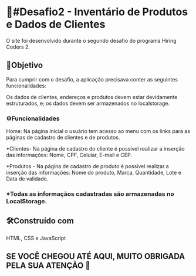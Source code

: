 # 📖#Desafio2 - Inventário de Produtos e Dados de Clientes
O site foi desenvolvido durante o segundo desafio do programa Hiring Coders 2.

## 🎯Objetivo
Para cumprir com o desafio, a aplicação precisava conter as seguintes funcionalidades:

Os dados de clientes, endereços e produtos devem estar devidamente estruturados, e; 
os dados devem ser armazenados no localstorage.


### ⚙️Funcionalidades
<p>Home:
Na página inicial o usuário tem acesso ao menu com os links para as páginas de cadastro de clientes e de produtos.
</p>
<p>*Clientes-
Na página de cadastro do cliente é possível realizar a inserção das informações: Nome, CPF, Celular, E-mail e CEP.
</p>
<p>*Produtos -
Na página de cadastro de produto é possível realizar a inserção das informações: Nome do produto, Marca, Quantidade, Lote e Data de validade.
</p>

### *Todas as informaçãos cadastradas são armazenadas no LocalStorage.

## 🛠️Construído com
HTML,
CSS e
JavaScript

## SE VOCÊ CHEGOU ATÉ AQUI, MUITO OBRIGADA PELA SUA ATENÇÃO 🤝


